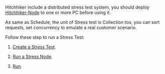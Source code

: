 Hitchhiker include a distributed stress test system,  you should deploy [Hitchhiker-Node](https://github.com/brookshi/Hitchhiker-Node) to one or more PC before using it.

As same as Schedule, the unit of Stress test is Collection too, you can sort requests, set concurrency to emulate a real customer scenario.

Follow these step to run a Stress Test:

1. [Create a Stress Test](Create_Stress.md).

2. [Run a Stress Node](Node.md).

3. [Run](Run.md).